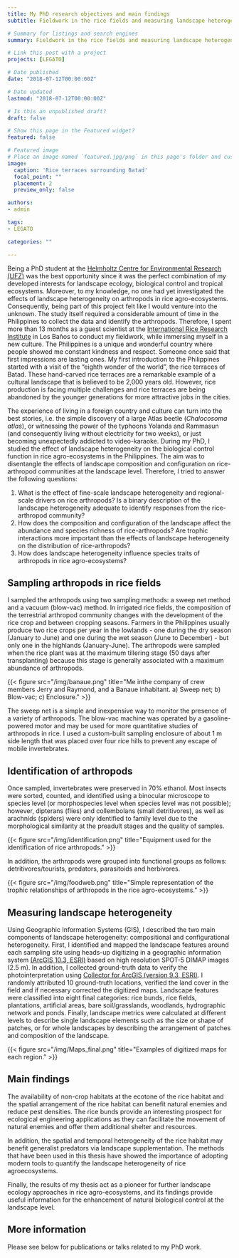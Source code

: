 ```yaml
---
title: My PhD research objectives and main findings
subtitle: Fieldwork in the rice fields and measuring landscape heterogeneity

# Summary for listings and search engines
summary: Fieldwork in the rice fields and measuring landscape heterogeneity

# Link this post with a project
projects: [LEGATO]

# Date published
date: "2018-07-12T00:00:00Z"

# Date updated
lastmod: "2018-07-12T00:00:00Z"

# Is this an unpublished draft?
draft: false

# Show this page in the Featured widget?
featured: false

# Featured image
# Place an image named `featured.jpg/png` in this page's folder and customize its options here.
image:
  caption: 'Rice terraces surrounding Batad'
  focal_point: ""
  placement: 2
  preview_only: false

authors:
- admin

tags:
- LEGATO

categories: ""

---
```


Being a PhD student at the [Helmholtz Centre for Environmental Research (UFZ)](https://www.ufz.de/)
was the best opportunity since it was the perfect combination
of my developed interests for landscape ecology, biological control and tropical
ecosystems. Moreover, to my knowledge, no one had yet investigated the effects
of landscape heterogeneity on arthropods in rice agro-ecosystems. Consequently,
being part of this project felt like I would venture into the unknown. The study
itself required a considerable amount of time in the Philippines to collect the data
and identify the arthropods. Therefore, I spent more than 13 months as a guest
scientist at the [International Rice Research Institute](http://irri.org/) in Los Baños to conduct my
fieldwork, while immersing myself in a new culture. The Philippines is a unique
and wonderful country where people showed me constant kindness and respect.
Someone once said that first impressions are lasting ones. My first introduction to
the Philippines started with a visit of the “eighth wonder of the world”, the rice
terraces of Batad. These hand-carved rice terraces are a remarkable example of a
cultural landscape that is believed to be 2,000 years old. However, rice production
is facing multiple challenges and rice terraces are being abandoned by the younger
generations for more attractive jobs in the cities.  
  
The experience of living in a foreign country and culture can turn into the best
stories, i.e. the simple discovery of a large Atlas beetle (*Chalocosoma atlas*), or
witnessing the power of the typhoons Yolanda and Rammasun (and consequently
living without electricity for two weeks), or just becoming unexpectedly addicted
to video-karaoke. During my PhD, I studied the effect of landscape heterogeneity on the biological control
function in rice agro-ecosystems in the Philippines. The aim was to disentangle the
effects of landscape composition and configuration on rice-arthropod communities
at the landscape level. Therefore, I tried to answer the following
questions:  

1. What is the effect of fine-scale landscape heterogeneity and regional-scale drivers on rice arthropods? Is a binary description of the landscape heterogeneity adequate to identify responses from the rice-arthropod community?
2. How does the composition and configuration of the landscape affect the abundance and species richness of rice-arthropods? Are trophic interactions more important than the effects of landscape heterogeneity on the distribution of rice-arthropods?
3. How does landscape heterogeneity influence species traits of arthropods in rice agro-ecosystems?

## Sampling arthropods in rice fields
  
I sampled the arthropods using two sampling methods: a sweep net method and a
vacuum (blow-vac) method. In irrigated rice fields, the composition of the terrestrial
arthropod community changes with the development of the rice crop and between
cropping seasons. Farmers in the Philippines usually produce
two rice crops per year in the lowlands - one during the dry season (January to
June) and one during the wet season (June to December) - but only one in the
highlands (January-June). The arthropods were sampled when the rice plant was at the
maximum tillering stage (50 days after transplanting) because this
stage is generally associated with a maximum abundance of arthropods. 

{{< figure src="/img/banaue.png" title="Me inthe company of crew members Jerry and Raymond, and a Banaue inhabitant. a) Sweep net; b) Blow-vac; c) Enclosure." >}}

The sweep net is a simple and inexpensive way to monitor the presence of a
variety of arthropods. The blow-vac machine was operated by a gasoline-powered motor and may be
used for more quantitative studies of arthropods in rice. I used a
custom-built sampling enclosure of about 1 m side length that was placed over
four rice hills to prevent any escape of mobile invertebrates.  

## Identification of arthropods

Once sampled, invertebrates were preserved in 70% ethanol. Most insects were sorted,
counted, and identified using a binocular microscope to species level (or morphospecies
level when species level was not possible); however, dipterans (flies) and collembolans (small detritivores), as well as arachnids (spiders)
were only identified to family level due to the morphological similarity at the preadult
stages and the quality of samples. 

{{< figure src="/img/identification.png" title="Equipment used for the identification of rice arthropods." >}}

In addition, the arthropods were grouped into functional groups as follows: detritivores/tourists, predators, parasitoids and
herbivores. 

{{< figure src="/img/foodweb.png" title="Simple representation of the trophic relationships of arthropods in the rice agro-ecosystems." >}}

## Measuring landscape heterogeneity

Using Geographic Information Systems (GIS), I described the two main components of landscape heterogeneity:
compositional and configurational heterogeneity. First, I identified and mapped the landscape features around
each sampling site using heads-up digitizing in a geographic information system
[(ArcGIS 10.3, ESRI)](https://www.arcgis.com/index.html) based on high resolution SPOT-5 DIMAP images (2.5 m). In addition, I collected ground-truth data to verify the photointerpretation using [Collector for ArcGIS (version 9.3, ESRI)](http://www.esri.com/products/collector-for-arcgis). I randomly attributed
10 ground-truth locations, verified the land cover in the
field and if necessary corrected the digitized maps. Landscape features were classified into eight final
categories: rice bunds, rice fields, plantations, artificial areas, bare soil/grasslands,
woodlands, hydrographic network and ponds. Finally, landscape metrics were calculated at different levels to describe single landscape
elements such as the size or shape of patches, or for whole landscapes by describing
the arrangement of patches and composition of the landscape. 
 
{{< figure src="/img/Maps_final.png" title="Examples of digitized maps for each region." >}}

## Main findings

The availability of non-crop habitats at the ecotone of the rice habitat and the spatial arrangement of the rice habitat
can benefit natural enemies and reduce pest densities. The rice bunds provide an
interesting prospect for ecological engineering applications as they can facilitate
the movement of natural enemies and offer them additional shelter and resources.  
  
In addition, the spatial and temporal heterogeneity of the rice habitat may benefit
generalist predators via landscape supplementation.
The methods that have been used in this thesis have showed the importance
of adopting modern tools to quantify the landscape heterogeneity of rice agroecosystems.  

Finally, the results of my thesis act as a pioneer for further landscape ecology approaches in rice
agro-ecosystems, and its findings provide useful information for the enhancement
of natural biological control at the landscape level.

## More information

Please see below for publications or talks related to my PhD work.
